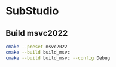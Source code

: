 # SubStudio

## Build msvc2022

```bash
cmake --preset msvc2022
cmake --build build_msvc
cmake --build build_msvc --config Debug
```

